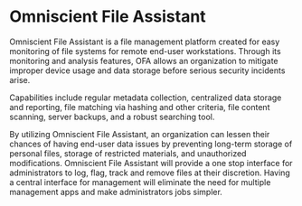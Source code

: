 # Omniscient File Assistant
Omniscient File Assistant is a file management platform created for easy monitoring of file systems for remote end-user workstations. Through its monitoring and analysis features, OFA allows an organization to mitigate improper device usage and data storage before serious security incidents arise. 

Capabilities include regular metadata collection, centralized data storage and reporting, file matching via hashing and other criteria, file content scanning, server backups, and a robust searching tool. 

By utilizing Omniscient File Assistant, an organization can lessen their chances of having end-user data issues by preventing long-term storage of personal files, storage of restricted materials, and unauthorized modifications. Omniscient File Assistant will provide a one stop interface for administrators to log, flag, track and remove files at their discretion. Having a central interface for management will eliminate the need for multiple management apps and make administrators jobs simpler.
